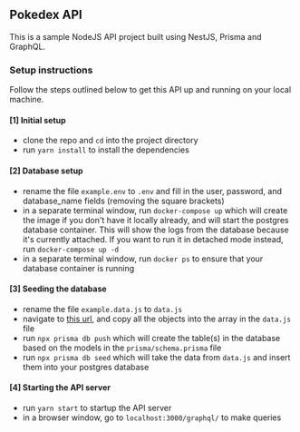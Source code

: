 ## Pokedex API

This is a sample NodeJS API project built using NestJS, Prisma and GraphQL.

### Setup instructions

Follow the steps outlined below to get this API up and running on your local machine.

#### [1] Initial setup

- clone the repo and `cd` into the project directory
- run `yarn install` to install the dependencies

#### [2] Database setup

- rename the file `example.env` to `.env` and fill in the user, password, and database_name fields (removing the square brackets)
- in a separate terminal window, run `docker-compose up` which will create the image if you don't have it locally already, and will start the postgres database container. This will show the logs from the database because it's currently attached. If you want to run it in detached mode instead, run `docker-compose up -d`
- in a separate terminal window, run `docker ps` to ensure that your database container is running

#### [3] Seeding the database

- rename the file `example.data.js` to `data.js`
- navigate to [this url](https://github.com/fanzeyi/pokemon.json/blob/master/pokedex.json), and copy all the objects into the array in the `data.js` file
- run `npx prisma db push` which will create the table(s) in the database based on the models in the `prisma/schema.prisma` file
- run `npx prisma db seed` which will take the data from `data.js` and insert them into your postgres database

#### [4] Starting the API server

- run `yarn start` to startup the API server
- in a browser window, go to `localhost:3000/graphql/` to make queries
